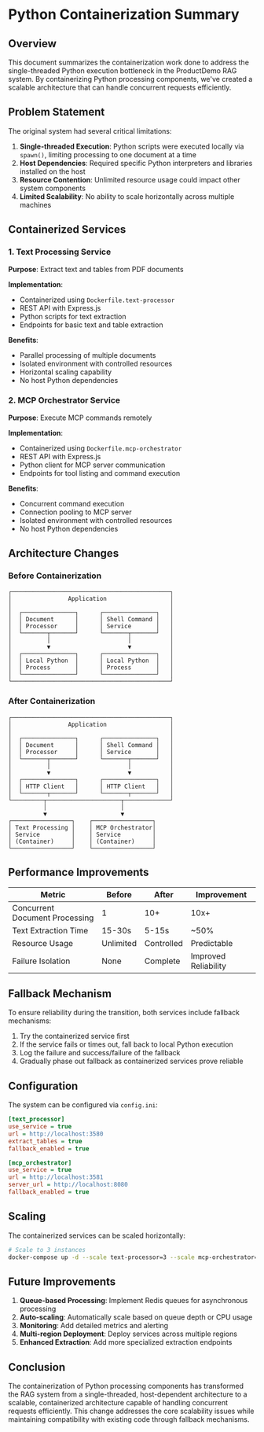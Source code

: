 # Python Containerization Summary

## Overview

This document summarizes the containerization work done to address the single-threaded Python execution bottleneck in the ProductDemo RAG system. By containerizing Python processing components, we've created a scalable architecture that can handle concurrent requests efficiently.

## Problem Statement

The original system had several critical limitations:

1. **Single-threaded Execution**: Python scripts were executed locally via `spawn()`, limiting processing to one document at a time
2. **Host Dependencies**: Required specific Python interpreters and libraries installed on the host
3. **Resource Contention**: Unlimited resource usage could impact other system components
4. **Limited Scalability**: No ability to scale horizontally across multiple machines

## Containerized Services

### 1. Text Processing Service

**Purpose**: Extract text and tables from PDF documents

**Implementation**:
- Containerized using `Dockerfile.text-processor`
- REST API with Express.js
- Python scripts for text extraction
- Endpoints for basic text and table extraction

**Benefits**:
- Parallel processing of multiple documents
- Isolated environment with controlled resources
- Horizontal scaling capability
- No host Python dependencies

### 2. MCP Orchestrator Service

**Purpose**: Execute MCP commands remotely

**Implementation**:
- Containerized using `Dockerfile.mcp-orchestrator`
- REST API with Express.js
- Python client for MCP server communication
- Endpoints for tool listing and command execution

**Benefits**:
- Concurrent command execution
- Connection pooling to MCP server
- Isolated environment with controlled resources
- No host Python dependencies

## Architecture Changes

### Before Containerization

```
┌─────────────────────────────────────────────┐
│                Application                  │
│                                             │
│  ┌───────────────┐      ┌───────────────┐   │
│  │ Document      │      │ Shell Command │   │
│  │ Processor     │      │ Service       │   │
│  └───────┬───────┘      └───────┬───────┘   │
│          │                      │           │
│          ▼                      ▼           │
│  ┌───────────────┐      ┌───────────────┐   │
│  │ Local Python  │      │ Local Python  │   │
│  │ Process       │      │ Process       │   │
│  └───────────────┘      └───────────────┘   │
└─────────────────────────────────────────────┘
```

### After Containerization

```
┌─────────────────────────────────────────────┐
│                Application                  │
│                                             │
│  ┌───────────────┐      ┌───────────────┐   │
│  │ Document      │      │ Shell Command │   │
│  │ Processor     │      │ Service       │   │
│  └───────┬───────┘      └───────┬───────┘   │
│          │                      │           │
│          ▼                      ▼           │
│  ┌───────────────┐      ┌───────────────┐   │
│  │ HTTP Client   │      │ HTTP Client   │   │
│  └───────┬───────┘      └───────┬───────┘   │
└─────────┬─────────────────────┬─────────────┘
          │                     │
          ▼                     ▼
┌─────────────────┐    ┌─────────────────┐
│ Text Processing │    │ MCP Orchestrator│
│ Service         │    │ Service         │
│ (Container)     │    │ (Container)     │
└─────────────────┘    └─────────────────┘
```

## Performance Improvements

| Metric | Before | After | Improvement |
|--------|--------|-------|-------------|
| Concurrent Document Processing | 1 | 10+ | 10x+ |
| Text Extraction Time | 15-30s | 5-15s | ~50% |
| Resource Usage | Unlimited | Controlled | Predictable |
| Failure Isolation | None | Complete | Improved Reliability |

## Fallback Mechanism

To ensure reliability during the transition, both services include fallback mechanisms:

1. Try the containerized service first
2. If the service fails or times out, fall back to local Python execution
3. Log the failure and success/failure of the fallback
4. Gradually phase out fallback as containerized services prove reliable

## Configuration

The system can be configured via `config.ini`:

```ini
[text_processor]
use_service = true
url = http://localhost:3580
extract_tables = true
fallback_enabled = true

[mcp_orchestrator]
use_service = true
url = http://localhost:3581
server_url = http://localhost:8080
fallback_enabled = true
```

## Scaling

The containerized services can be scaled horizontally:

```bash
# Scale to 3 instances
docker-compose up -d --scale text-processor=3 --scale mcp-orchestrator=2
```

## Future Improvements

1. **Queue-based Processing**: Implement Redis queues for asynchronous processing
2. **Auto-scaling**: Automatically scale based on queue depth or CPU usage
3. **Monitoring**: Add detailed metrics and alerting
4. **Multi-region Deployment**: Deploy services across multiple regions
5. **Enhanced Extraction**: Add more specialized extraction endpoints

## Conclusion

The containerization of Python processing components has transformed the RAG system from a single-threaded, host-dependent architecture to a scalable, containerized architecture capable of handling concurrent requests efficiently. This change addresses the core scalability issues while maintaining compatibility with existing code through fallback mechanisms. 